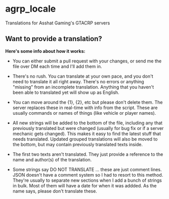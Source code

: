 # agrp_locale
Translations for Asshat Gaming's GTACRP servers

## Want to provide a translation?
**Here's some info about how it works:**
* You can either submit a pull request with your changes, or send me the file over DM each time and I'll add them in.

* There's no rush. You can translate at your own pace, and you don't need to translate it all right away. There's no errors or anything "missing" from an incomplete translation. Anything that you haven't been able to translated yet will show up as English.

* You can move around the {1}, {2}, etc but please don't delete them. The server replaces these in real-time with info from the script. These are usually commands or names of things (like vehicle or player names).

* All new strings will be added to the bottom of the file, including any that previously translated but were changed (usually for bug fix or if a server mechanic gets changed). This makes it easy to find the latest stuff that needs translated. Updated grouped translations will also be moved to the bottom, but may contain previously translated texts inside.

* The first two texts aren't translated. They just provide a reference to the name and author(s) of the translation.

* Some strings say DO NOT TRANSLATE ... these are just comment lines. JSON doesn't have a comment system so I had to resort to this method. They're usually to separate new sections when I add a bunch of strings in bulk. Most of them will have a date for when it was addded. As the name says, please don't translate these.
